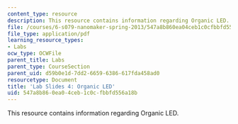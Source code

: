 ```yaml
---
content_type: resource
description: This resource contains information regarding Organic LED.
file: /courses/6-s079-nanomaker-spring-2013/547a8b860ea04ceb1c0cfbbfd556a18b_MIT6_S079S13_lab_slides04.pdf
file_type: application/pdf
learning_resource_types:
- Labs
ocw_type: OCWFile
parent_title: Labs
parent_type: CourseSection
parent_uid: d59b0e1d-7dd2-6659-6386-617fda458ad0
resourcetype: Document
title: 'Lab Slides 4: Organic LED'
uid: 547a8b86-0ea0-4ceb-1c0c-fbbfd556a18b
---
```

This resource contains information regarding Organic LED.

